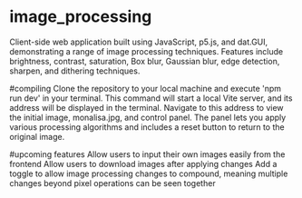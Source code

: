 # image_processing
Client-side web application built using JavaScript, p5.js, and dat.GUI, demonstrating a range of image processing techniques. Features include brightness, contrast, saturation, Box blur, Gaussian blur, edge detection, sharpen, and dithering techniques. 

#compiling 
Clone the repository to your local machine and execute 'npm run dev' in your terminal. This command will start a local Vite server, and its address will be displayed in the terminal. Navigate to this address to view the initial image, monalisa.jpg, and control panel. The panel lets you apply various processing algorithms and includes a reset button to return to the original image.


#upcoming features
Allow users to input their own images easily from the frontend
Allow users to download images after applying changes
Add a toggle to allow image processing changes to compound, meaning multiple changes beyond pixel operations can be seen together 
